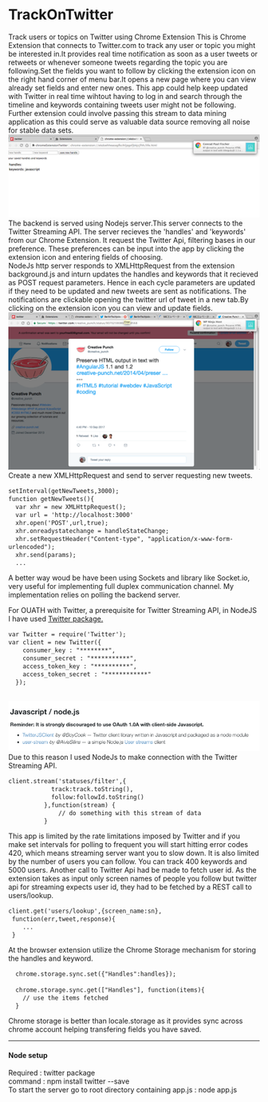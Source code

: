 # TrackOnTwitter
Track users or topics on Twitter using Chrome Extension 
This is Chrome Extension that connects to Twitter.com to track any user or topic you might be interested in.It provides 
real time notification as soon as a user tweets or retweets or whenever someone tweets regarding the topic you are following.Set the fields you want to follow by clicking the extension icon on the right hand corner of menu bar.It opens a new page where you can view already set fields and enter new ones. 
This app could help keep updated with Twitter in real time wihtout having to log in and search through the timeline and keywords 
containing tweets user might not be following. Further extension could involve passing this stream to data mining application as this
could serve as valuable data source removing all noise for stable data sets.<br>
 ![Alt text](/notification.png?raw=true "notification and fields")
The backend is served using Nodejs server.This server connects to the Twitter Streaming API. The server recieves the 
'handles' and 'keywords' from our Chrome Extension. It request the Twitter Api, filtering bases in our preference.
These preferences can be input into the app by clicking the extension icon and entering fields of choosing.<br>
NodeJs http server responds to XMLHttpRequest from the extension background.js and inturn updates the handles and keywords that it
recieved as POST request parameters. Hence in each cycle parameters are updated if they need to be updated and new tweets are sent as 
notifications. The notifications are clickable opening the twitter url of tweet in a new tab.By clicking on the extension icon 
you can view and update fields.
![Alt text](/2.png?raw=true )
Create a new XMLHttpRequest and send to server requesting new tweets. 
```
setInterval(getNewTweets,3000);
function getNewTweets(){
  var xhr = new XMLHttpRequest();
  var url = 'http://localhost:3000'
  xhr.open('POST',url,true);
  xhr.onreadystatechange = handleStateChange;
  xhr.setRequestHeader("Content-type", "application/x-www-form-urlencoded");
  xhr.send(params);
  ...
```
A better way woud be have been using Sockets and library like Socket.io, very useful for implementing full duplex 
communication channel. My implementation relies on polling the backend server.

For OUATH with Twitter, a prerequisite for Twitter Streaming API, in NodeJS I have used <a href='https://www.npmjs.com/package/twitter'>Twitter package.</a>
```
var Twitter = require('Twitter');
var client = new Twitter({
    consumer_key : "********",
    consumer_secret : "***********",
    access_token_key : "**********",
    access_token_secret : "************"
  });
  
  ```
 
  ![Alt text](/5.png?raw=true )
  Due to this reason I used NodeJs to make connection with the Twitter Streaming API. 
  ```
  client.stream('statuses/filter',{
              track:track.toString(),
              follow:followId.toString()
            },function(stream) {
                // do something with this stream of data
            }
  ```
  This app is limited by the rate limitations imposed by Twitter and if you make set intervals for polling to frequent you will start hitting error codes 420, which means streaming server want you to slow down. It is also limited by the number of users you can follow. You can track 400 keywords and 5000 users. Another call to Twitter Api had be made to fetch user id. As the extension takes as input only screen names of people you follow but twitter api for streaming expects user id, they had to be fetched by a REST call to users/lookup.
 ```
client.get('users/lookup',{screen_name:sn},
  function(err,tweet,response){
     ...
  }
 ```
  
  At the browser extension utilize the Chrome Storage mechanism for storing the handles and keyword.
  ```
    chrome.storage.sync.set({"Handles":handles});
    
    chrome.storage.sync.get(["Handles"], function(items){
      // use the items fetched
    }
  ```
Chrome storage is better than locale.storage as it provides sync across chrome account helping transfering fields you have saved.
<hr>
<h4>Node setup</h4>
Required : twitter package<br>
command  : npm install twitter --save<br>
To start the server go to root directory containing app.js : node app.js

  
